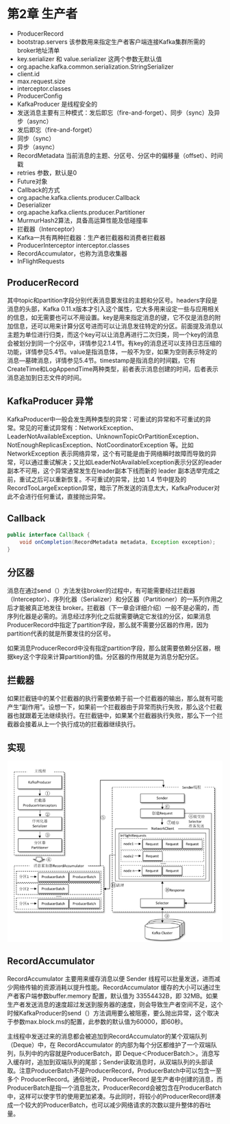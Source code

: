 # 第2章 生产者

- ProducerRecord
- bootstrap.servers 该参数用来指定生产者客户端连接Kafka集群所需的broker地址清单
- key.serializer 和 value.serializer 这两个参数无默认值
- org.apache.kafka.common.serialization.StringSerializer
- client.id
- max.request.size
- interceptor.classes
- ProducerConfig
- KafkaProducer 是线程安全的
- 发送消息主要有三种模式：发后即忘（fire-and-forget）、同步（sync）及异步（async）
- 发后即忘（fire-and-forget）
- 同步（sync）
- 异步（async）
- RecordMetadata 当前消息的主题、分区号、分区中的偏移量（offset）、时间戳
- retries 参数，默认是0
- Future对象
- Callback的方式
- org.apache.kafka.clients.producer.Callback
- Deserializer
- org.apache.kafka.clients.producer.Partitioner
- MurmurHash2算法，具备高运算性能及低碰撞率
- 拦截器（Interceptor）
- Kafka一共有两种拦截器：生产者拦截器和消费者拦截器
- ProducerInterceptor interceptor.classes
- RecordAccumulator，也称为消息收集器
- InFlightRequests


## ProducerRecord

其中topic和partition字段分别代表消息要发往的主题和分区号。headers字段是消息的头部，Kafka 0.11.x版本才引入这个属性，它大多用来设定一些与应用相关的信息，如无需要也可以不用设置。key是用来指定消息的键，它不仅是消息的附加信息，还可以用来计算分区号进而可以让消息发往特定的分区。前面提及消息以主题为单位进行归类，而这个key可以让消息再进行二次归类，同一个key的消息会被划分到同一个分区中，详情参见2.1.4节。有key的消息还可以支持日志压缩的功能，详情参见5.4节。value是指消息体，一般不为空，如果为空则表示特定的消息—墓碑消息，详情参见5.4节。timestamp是指消息的时间戳，它有CreateTime和LogAppendTime两种类型，前者表示消息创建的时间，后者表示消息追加到日志文件的时间。


## KafkaProducer 异常

KafkaProducer中一般会发生两种类型的异常：可重试的异常和不可重试的异常。常见的可重试异常有：NetworkException、LeaderNotAvailableException、UnknownTopicOrPartitionException、NotEnoughReplicasException、NotCoordinatorException 等。比如NetworkException 表示网络异常，这个有可能是由于网络瞬时故障而导致的异常，可以通过重试解决；又比如LeaderNotAvailableException表示分区的leader副本不可用，这个异常通常发生在leader副本下线而新的 leader 副本选举完成之前，重试之后可以重新恢复。不可重试的异常，比如 1.4 节中提及的RecordTooLargeException异常，暗示了所发送的消息太大，KafkaProducer对此不会进行任何重试，直接抛出异常。

## Callback

```java
public interface Callback {
    void onCompletion(RecordMetadata metadata, Exception exception);
}
```

## 分区器

消息在通过send（）方法发往broker的过程中，有可能需要经过拦截器（Interceptor）、序列化器（Serializer）和分区器（Partitioner）的一系列作用之后才能被真正地发往 broker。拦截器（下一章会详细介绍）一般不是必需的，而序列化器是必需的。消息经过序列化之后就需要确定它发往的分区，如果消息ProducerRecord中指定了partition字段，那么就不需要分区器的作用，因为partition代表的就是所要发往的分区号。

如果消息ProducerRecord中没有指定partition字段，那么就需要依赖分区器，根据key这个字段来计算partition的值。分区器的作用就是为消息分配分区。

## 拦截器

如果拦截链中的某个拦截器的执行需要依赖于前一个拦截器的输出，那么就有可能产生“副作用”。设想一下，如果前一个拦截器由于异常而执行失败，那么这个拦截器也就跟着无法继续执行。在拦截链中，如果某个拦截器执行失败，那么下一个拦截器会接着从上一个执行成功的拦截器继续执行。

## 实现

![kafka-producer.png](./images/kafka-producer.png)


## RecordAccumulator

RecordAccumulator 主要用来缓存消息以便 Sender 线程可以批量发送，进而减少网络传输的资源消耗以提升性能。RecordAccumulator 缓存的大小可以通过生产者客户端参数buffer.memory 配置，默认值为 33554432B，即 32MB。如果生产者发送消息的速度超过发送到服务器的速度，则会导致生产者空间不足，这个时候KafkaProducer的send（）方法调用要么被阻塞，要么抛出异常，这个取决于参数max.block.ms的配置，此参数的默认值为60000，即60秒。

主线程中发送过来的消息都会被追加到RecordAccumulator的某个双端队列（Deque）中，在 RecordAccumulator 的内部为每个分区都维护了一个双端队列，队列中的内容就是ProducerBatch，即 Deque＜ProducerBatch＞。消息写入缓存时，追加到双端队列的尾部；Sender读取消息时，从双端队列的头部读取。注意ProducerBatch不是ProducerRecord，ProducerBatch中可以包含一至多个 ProducerRecord。通俗地说，ProducerRecord 是生产者中创建的消息，而ProducerBatch是指一个消息批次，ProducerRecord会被包含在ProducerBatch中，这样可以使字节的使用更加紧凑。与此同时，将较小的ProducerRecord拼凑成一个较大的ProducerBatch，也可以减少网络请求的次数以提升整体的吞吐量。

